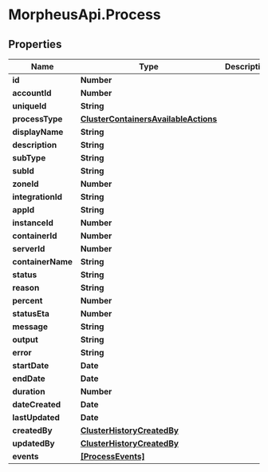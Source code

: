 # MorpheusApi.Process

## Properties

Name | Type | Description | Notes
------------ | ------------- | ------------- | -------------
**id** | **Number** |  | [optional] 
**accountId** | **Number** |  | [optional] 
**uniqueId** | **String** |  | [optional] 
**processType** | [**ClusterContainersAvailableActions**](ClusterContainersAvailableActions.md) |  | [optional] 
**displayName** | **String** |  | [optional] 
**description** | **String** |  | [optional] 
**subType** | **String** |  | [optional] 
**subId** | **String** |  | [optional] 
**zoneId** | **Number** |  | [optional] 
**integrationId** | **String** |  | [optional] 
**appId** | **String** |  | [optional] 
**instanceId** | **Number** |  | [optional] 
**containerId** | **Number** |  | [optional] 
**serverId** | **Number** |  | [optional] 
**containerName** | **String** |  | [optional] 
**status** | **String** |  | [optional] 
**reason** | **String** |  | [optional] 
**percent** | **Number** |  | [optional] 
**statusEta** | **Number** |  | [optional] 
**message** | **String** |  | [optional] 
**output** | **String** |  | [optional] 
**error** | **String** |  | [optional] 
**startDate** | **Date** |  | [optional] 
**endDate** | **Date** |  | [optional] 
**duration** | **Number** |  | [optional] 
**dateCreated** | **Date** |  | [optional] 
**lastUpdated** | **Date** |  | [optional] 
**createdBy** | [**ClusterHistoryCreatedBy**](ClusterHistoryCreatedBy.md) |  | [optional] 
**updatedBy** | [**ClusterHistoryCreatedBy**](ClusterHistoryCreatedBy.md) |  | [optional] 
**events** | [**[ProcessEvents]**](ProcessEvents.md) |  | [optional] 


